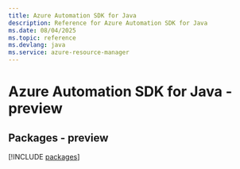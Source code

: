```yaml
---
title: Azure Automation SDK for Java
description: Reference for Azure Automation SDK for Java
ms.date: 08/04/2025
ms.topic: reference
ms.devlang: java
ms.service: azure-resource-manager
---
```

# Azure Automation SDK for Java - preview
## Packages - preview
[!INCLUDE [packages](automation-index.md)]